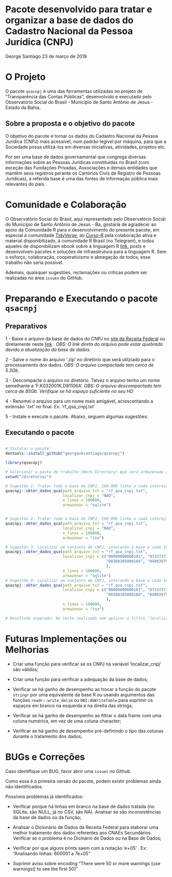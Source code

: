 Pacote desenvolvido para tratar e organizar a base de dados do Cadastro
Nacional da Pessoa Jurídica (CNPJ)
================
George Santiago
23 de março de 2019

<!-- README.md is generated from README.Rmd. Please edit that file -->

# O Projeto

O pacote `qsacnpj` é uma das ferramentas utilizadas no projeto de
“Transparência das Contas Públicas”, desenvolvido e executado pelo
Observatório Social do Brasil - Município de Santo Antônio de Jesus -
Estado da Bahia.

## Sobre a proposta e o objetivo do pacote

O objetivo do pacote é tornar os dados do Cadastro Nacional da Pessoa
Jurídica (CNPJ) mais acessível, num padrão legível por máquina, para que
a Sociedade possa utilizá-los em diversas iniciativas, atividades,
projetos etc.

Por ser uma base de dados governamental que congrega diversas
informações sobre as Pessoas Jurídicas constituídas no Brasil (com
exceção das Fundações Privadas, Associações e demais entidades que
mantêm seus registros perante os Cartórios Civis de Registro de Pessoas
Jurídicas), a referida base é uma das fontes de informação pública mais
relevantes do país.

# Comunidade e Colaboração

O Observatório Social do Brasil, aqui representado pelo Observatório
Social do Município de Santo Antônio de Jesus - Ba, gostaria de
agradecer ao apoio da Comunidade R para o desenvolvimento do presente
pacote, em especial à comunidade
[TidyVerse](https://www.tidyverse.org/), ao
[Curso-R](https://www.curso-r.com/) pela colaboração ativa e material
disponibilizado, à comunidade R Brasil (no Telegram), e todos aqueles de
disponibilizam ebook sobre a linguagem R [link](https://bookdown.org/),
posts e desenvolvem pacotes e soluções de infraestrutura para a
linguagem R. Sem o esforço, colaboração, cooperativismo e abnegação de
todos, esse trabalho não seria possível.

Ademais, quaisquer sugestões, reclamações ou críticas podem ser
realizadas no área `issues` do GitHub.

# Preparando e Executando o pacote `qsacnpj`

## Preparativos

1 - Baixe o arquivo da base de dados do CNPJ no [site da Receita
Federal](http://receita.economia.gov.br/orientacao/tributaria/cadastros/cadastro-nacional-de-pessoas-juridicas-cnpj/dados-publicos-cnpj)
ou diretamente neste
[link](http://200.152.38.155/CNPJ/DADOS_ABERTOS_CNPJ.zip) . *OBS: O link
direto do arquivo pode estar quebrado devido a atualização da base de
dados.*

2 - Salve o nome do arquivo ‘.zip’ no diretório que será utilziado para
o processamento dos dados. *OBS: O arquivo compactado tem cerca de
5.3Gb*.

3 - Descompacte o arquivo no diretório. Talvez o arquivo tenho um nome
semelhante a ‘F.K032001K.D81106A’. *OBS: O arquivo descompactado tem
cerca de 85Gb. Verifique se há espaço suficiente no seu HD*

4 - Renomei o arquivo para um nome mais amigável, acrescentando a
extensão ‘.txt’ no final. Ex: ‘rf\_qsa\_cnpj.txt’

5 - Instale e execute o pacote. Abaixo, seguem algumas sugestões:

## Executando o pacote

``` r

# Instalar o pacote:
devtools::install_github("georgevbsantiago/qsacnpj")

library(qsacnpj)

# Selecionar a pasta de trabalho (Work Directory) que será armazenado os dados do CNPJ
setwd("/diretorio/")

# Sugestão 1: Tratar toda a base do CNPJ, 100.000 linha a cada interação, armazenando os dados no SQLite
qsacnpj::obter_dados_qsa(path_arquivo_txt = "rf_qsa_cnpj.txt",
                         localizar_cnpj = "NAO",
                         n_lines = 100000,
                         armazenar = "sqlite")


# Sugestão 2: Tratar toda a base do CNPJ, 100.000 linha a cada interação, armazenando os dados no CSV
qsacnpj::obter_dados_qsa(path_arquivo_txt = "rf_qsa_cnpj.txt",
                         localizar_cnpj = "NAO",
                         n_lines = 100000,
                         armazenar = "csv")

# Sugestão 3: Localziar um conjunto de CNPJ, interando a base a cada 100.000 linha, armazenando os dados localizados no SQLite
qsacnpj::obter_dados_qsa(path_arquivo_txt = "rf_qsa_cnpj.txt",
                         localizar_cnpj = c("00000000000191", "07237373000120",
                                            "00360305000104", "04902979000144"
                                            ),
                         n_lines = 100000,
                         armazenar = "sqlite")
# Sugestão 4: Localziar um conjunto de CNPJ, interando a base a cada 100.000 linha, armazenando os dados localizados no CSV
qsacnpj::obter_dados_qsa(path_arquivo_txt = "rf_qsa_cnpj.txt",
                         localizar_cnpj = c("00000000000191", "07237373000120",
                                            "00360305000104", "04902979000144"
                                            ),
                         n_lines = 100000,
                         armazenar = "csv")

# Resultado esperado: No teste realizado sem aplicar o filtro 'localizar_cnpj', o código executou com sucesso o tratamento e organização de todos os dados no tempo de 1 hora e 30 minutos, gerando um arquivo SQLite de +/- 24Gb, usando um notebook com processador i7 5ª Geração, 16Gb DDR3 e disco HDD.
```

# Futuras Implementações ou Melhorias

  - Criar uma função para verificar se os CNPJ na variável
    ‘localizar\_cnpj’ são válidos;

  - Criar uma função para verificar a adequação da base de dados;

  - Verificar se há ganho de desempenho ao trocar a função do pacote
    `stringr` por uma equivalente da base R ou usando argumentos das
    funções `readr::write_delim` ou `DBI:dbWriteTable` para suprimir os
    espaços em branco na esquerda e na direita das strings;

  - Verificar se há ganho de desempenho ao filtrar o data frame com uma
    coluna numérica, em vez de uma coluna character;

  - Verificar se há ganho de desempenho pré-definindo o tipo das colunas
    durante o tratamento dos dados;

# BUGs e Correções

Caso identifique um BUG, favor abrir uma `issues` no Github.

Como essa é a primeira versão do pacote, podem existir problemas ainda
não identificados.

Possíveis problemas já identificados:

  - Verificar porque há linhas em branco na base de dados tratada (no
    SQLite, são NULL; já no CSV, são NA). Analisar se são
    inconsistências da base de dados ou da função;

  - Analisar o Dicionário de Dados da Receita Federal para elaborar uma
    melhor tratamento dos dados referentes aos CNAEs Secundários.
    Verificar se o problema é no Dicinário de Dados ou na Base de Dados;

  - Verificar por que alguns prints saem com a notação ‘e+05’ . Ex:
    “Analisando linhas: 600001 a 7e+05”

  - Suprimir aviso sobre encoding “There were 50 or more warnings (use
    warnings() to see the first 50)”
